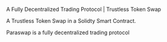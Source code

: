 A Fully Decentralized Trading Protocol | Trustless Token Swap

A Trustless Token Swap in a Solidty Smart Contract. 

Paraswap is a fully decentralized trading protocol

